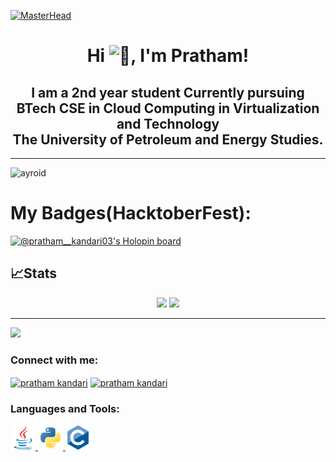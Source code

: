 [![MasterHead](https://mir-s3-cdn-cf.behance.net/project_modules/max_1200/79731568097599.5b50bca477735.jpg)](https://Ayroid.io)

## <h1 align="center">Hi <img src="https://github.com/TheDudeThatCode/TheDudeThatCode/blob/master/Assets/wave.gif" alt="👋" width="40" height="45">, I'm Pratham!</h1>

<h2 align="center">
I am a 2nd year student Currently pursuing BTech CSE in Cloud Computing in Virtualization and Technology <br> The University of Petroleum and Energy Studies. 
</h2>
<hr size="2">
<p align="left"> <img src="https://komarev.com/ghpvc/?username=prathamkandari&label=Profile%20views&color=0e75b6&style=flat" alt="ayroid" /> </p>
<h1 align="left">My Badges(HacktoberFest):</h1>

[![@pratham__kandari03's Holopin board](https://holopin.me/pratham__kandari03)](https://holopin.io/@pratham__kandari03)

<!--
**prathamkandari/prathamkandari** is a ✨ _special_ ✨ repository because its `README.md` (this file) appears on your GitHub profile.
Here are some ideas to get you started:

- 🔭 I’m currently working on ...
- 🌱 I’m currently learning ...
- 👯 I’m looking to collaborate on ...
- 🤔 I’m looking for help with ...
- 💬 Ask me about ...
- 📫 How to reach me: ...
- 😄 Pronouns: ...
- ⚡ Fun fact: ...
-->


## 📈Stats
<div align="center">
<img src="https://github-readme-stats.vercel.app/api?username=prathamkandari&theme=cobalt&show_icons=true&count_private=true&size=small" width=350px>
<img src="https://github-readme-streak-stats.herokuapp.com/?user=prathamkandari&theme=cobalt" width=350px>
</div>
<hr size="2">
<img src="https://activity-graph.herokuapp.com/graph?username=prathamkandari&theme=redical">

<h3 align="left">Connect with me:</h3>
<p align="left">
<a href="https://www.linkedin.com/in/pratham-kandari-a02ab3235/" target="_blank"><img align="center" src="https://raw.githubusercontent.com/rahuldkjain/github-profile-readme-generator/master/src/images/icons/Social/linked-in-alt.svg" alt="pratham kandari" height="30" width="40" /></a>
<!-- <a href="https://www.hackerrank.com/prathamrushil" target="_blank"><img align="center" src="https://raw.githubusercontent.com/rahuldkjain/github-profile-readme-generator/master/src/images/icons/Social/hackerrank.svg" alt="ayroid" height="30" width="40" /></a> -->
<a href="https://www.instagram.com/pratham__kandari03/" target="blank"><img align="center" src="https://raw.githubusercontent.com/rahuldkjain/github-profile-readme-generator/master/src/images/icons/Social/instagram.svg" alt="pratham kandari" height="30" width="40" /></a>
</p>

<h3 align="left">Languages and Tools:</h3>
<p align="left"> <a href="https://www.java.com" target="_blank" rel="noreferrer"> <img src="https://raw.githubusercontent.com/devicons/devicon/master/icons/java/java-original.svg" alt="java" width="40" height="40"/> <a href="https://www.python.org" target="_blank" rel="noreferrer"> <img src="https://raw.githubusercontent.com/devicons/devicon/master/icons/python/python-original.svg" alt="python" width="40" height="40"/> </a> <a href="https://www.cprogramming.com/" target="_blank" rel="noreferrer"> <img src="https://raw.githubusercontent.com/devicons/devicon/master/icons/c/c-original.svg" alt="c" width="40" height="40"/> </a>  </p>


